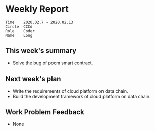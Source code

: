 # Weekly Report 
```
Time	2020.02.7 ~ 2020.02.13
Circle	CCCd
Role	Coder
Name	Long
```
## This week's summary
- Solve the bug of pocm smart contract.

## Next week's plan

- Write the requirements of cloud platform on data chain.
- Build the development framework of cloud platform on data chain.


## Work Problem Feedback
- None

